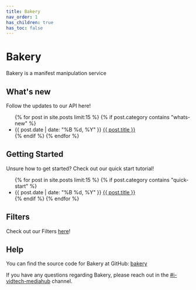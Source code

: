 ```yaml
---
title: Bakery
nav_order: 1
has_children: true
has_toc: false
---
```


# Bakery

Bakery is a manifest manipulation service


## What's new

Follow the updates to our API here!

<ul>
  {% for post in site.posts limit:15 %}
	{% if post.category contains "whats-new" %}
    <li>
      <span class="post-date">{{ post.date | date: "%B %d, %Y" }}</span> <a href="{{ site.baseurl }}{{ post.url }}">{{ post.title }}</a>
    </li>
    {% endif %}
  {% endfor %}
</ul>

## Getting Started

Unsure how to get started? Check out our quick start tutorial!
<ul>
  {% for post in site.posts limit:15 %}
	{% if post.category contains "quick-start" %}
    <li>
      <span class="post-date">{{ post.date | date: "%B %d, %Y" }}</span> <a href="{{ site.baseurl }}{{ post.url }}">{{ post.title }}</a>
    </li>
    {% endif %}
  {% endfor %}
</ul>

## Filters

Check out our Filters <a href="/filters">here</a>!


## Help

You can find the source code for Bakery at GitHub:
[bakery][bakery]

[bakery]: https://github.com/cbsinteractive/bakery

If you have any questions regarding Bakery, please reach out in the [#i-vidtech-mediahub](slack://channel?team={cbs}&id={i-vidtech-mediahub}) channel.